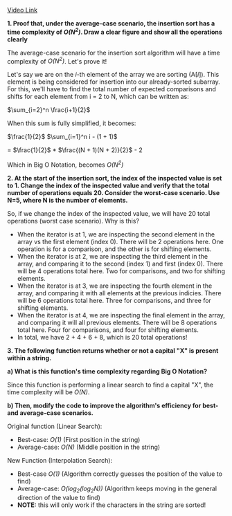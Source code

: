 [Video Link](https://youtu.be/D2q7eV3q7Tk)

**1. Proof that, under the average-case scenario, the insertion sort has a time complexity of _O(N<sup>2</sup>)_. Draw a clear figure and show all the operations clearly**

The average-case scenario for the insertion sort algorithm will have a time complexity of _O(N<sup>2</sup>)_. Let's prove it!

Let's say we are on the _i_-th element of the array we are sorting (A[_i_]). This element is being considered for insertion into our already-sorted subarray. For this, we'll have to find the total number of expected comparisons and shifts for each element from i = 2 to N, which can be written as:

$\sum_{i=2}^n \frac{i+1}{2}$

When this sum is fully simplified, it becomes:

$\frac{1}{2}$ $\sum_{i=1}^n i - (1 + 1)$

= $\frac{1}{2}$ * $\frac{(N + 1)(N + 2)}{2}$ - 2

Which in Big O Notation, becomes _O(N<sup>2</sup>)_

**2. At the start of the insertion sort, the index of the inspected value is set to 1. Change the index of the inspected value and verify that the total number of operations equals 20. Consider the worst-case scenario. Use N=5, where N is the number of elements.**

So, if we change the index of the inspected value, we will have 20 total operations (worst case scenario). Why is this?

- When the iterator is at 1, we are inspecting the second element in the array vs the first element (index 0). There will be 2 operations here. One operation is for a comparison, and the other is for shifting elements.
- When the iterator is at 2, we are inspecting the third element in the array, and comparing it to the second (index 1) and first (index 0). There will be 4 operations total here. Two for comparisons, and two for shifting elements.
- When the iterator is at 3, we are inspecting the fourth element in the array, and comparing it with all elements at the previous indicies. There will be 6 operations total here. Three for comparisons, and three for shifting elements.
- When the iterator is at 4, we are inspecting the final element in the array, and comparing it will all previous elements. There will be 8 operations total here. Four for comparisons, and four for shifting elements.
- In total, we have 2 + 4 + 6 + 8, which is 20 total operations!

**3. The following function returns whether or not a capital "X" is present within a string.**

**a) What is this function's time complexity regarding Big O Notation?**

Since this function is performing a linear search to find a capital "X", the time complexity will be _O(N)_.

**b) Then, modify the code to improve the algorithm's efficiency for best- and average-case scenarios.**

Original function (Linear Search):
- Best-case: _O(1)_ (First position in the string)
- Average-case: _O(N)_ (Middle position in the string)

New Function (Interpolation Search):
- Best-case _O(1)_ (Algorithm correctly guesses the position of the value to find)
- Average-case: _O(log<sub>2</sub>(log<sub>2</sub>N))_ (Algorithm keeps moving in the general direction of the value to find)
- **NOTE:** this will only work if the characters in the string are sorted!
